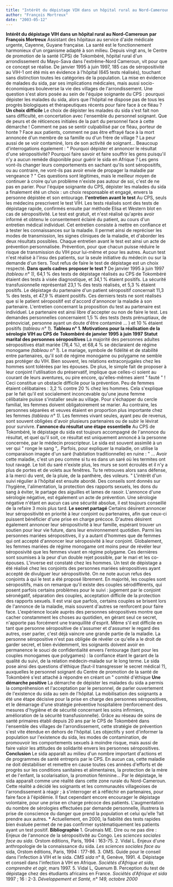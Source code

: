```yaml
---
title: "Intérêt du dépistage VIH dans un hôpital rural au Nord-Cameroun"
author: "François Mortreux"
date: "2003-05-12"
---
```


**Intérêt du dépistage VIH dans un hôpital rural au Nord-Cameroun** **par François Mortreux** Assistant des hôpitaux au service d'aide médicale urgente, Cayenne, Guyane française. La santé est le fonctionnement harmonieux d'un organisme adapté à son milieu. Depuis vingt ans, le Centre de promotion de la santé (CPS) de Tokombéré, hôpital rural d'un arrondissement du Mayo-Sava dans l'extrême-Nord Cameroun, vit pour que ce concept se réalise. De janvier 1995 à juin 1997, 185 cas de séropositivité au VIH-1 ont été mis en évidence à l'hôpital (645 tests réalisés), touchant sans distinction toutes les catégories de la population. La mise en évidence de malades du sida, par ses implications médicales, mais aussi socio-économiques bouleverse la vie des villages de l'arrondissement. Une question s'est alors posée au sein de l'équipe soignante du CPS : pourquoi dépister les malades du sida, alors que l'hôpital ne dispose pas de tous les progrès biologiques et thérapeutiques récents pour faire face à ce fléau ? **Un choix difficile** Le choix de dépister les malades du sida s'est fait non sans difficulté, en concertation avec l'ensemble du personnel soignant. Que de peurs et de réticences initiales de la part du personnel face à cette démarche ! Comment ne pas se sentir culpabilisé par ce fléau, porteur de honte ? Face aux patients, comment ne pas être effrayé face à la mort annoncée d'un membre de sa famille ou d'un frère de village ? La peur aussi de se voir contaminé, lors de son activité de soignant... Beaucoup d'interrogations également : " Pourquoi dépister et annoncer le résultat d'une séropositivité? Pourquoi faire savoir et faire souffrir les gens puisqu'il n'y a aucun remède disponible pour guérir le sida en Afrique ? Les gens vont-ils changer leurs comportements en sachant qu'ils sont séropositifs, ou au contraire, ne vont-ils pas avoir envie de propager la maladie par vengeance ? " Ces questions sont légitimes, mais le meilleur moyen de continuer à croire qu'un problème n'existe pas autour de soi, c'est de ne pas en parier. Pour l'équipe soignante du CPS, dépister les malades du sida a finalement été un choix : un choix responsable et engagé, envers la personne dépistée et son entourage. **I'entretien avant le test** Au CPS, seuls les médecins prescrivent le test VIH. Les tests réalisés sont des tests de dépistage rapide, confirmés ensuite par méthode Elisa et Western blot en cas de séropositivité. Le test est gratuit, et n'est réalisé qu'après avoir informé et obtenu le consentement éclairé du patient, au cours d'un entretien médical individuel. Cet entretien consiste à mettre en confiance et à tester les connaissances sur la maladie. Il permet ainsi de repréciser les modes de transmission, les signes cliniques de la maladie, et d'aborder les deux résultats possibles. Chaque entretien avant le test est ainsi un acte de prévention personnalisée. Prévention, pour que chacun puisse réduire le risque de transmission du VIH pour lui-même et pour les autres. Aucun test n'est réalisé à l'insu des patients, sur la seule initiative du médecin ou sur la demande d'un tiers. Tout refus de faire le test de dépistage est un choix respecté. **Dans quels cadres** **proposer le test ?** De janvier 1995 à juin 1997 *(tableau n° 1),* 64,1 % des tests de dépistage réalisés au CPS de Tokombéré étaient des tests à visée diagnostique, et 34,1 % étaient positifs. La sécurité transfusionnelle représentait 23,1 % des tests réalisés, et 5,3 % étaient positifs. Le dépistage du partenaire d'un patient séropositif concernait 11,3 % des tests, et 47,9 % étaient positifs. Ces derniers tests ne sont réalisés que si le patient séropositif est d'accord d'annoncer la maladie à son partenaire. L'entretien concernant la proposition du test au partenaire est individuel. Le partenaire est ainsi libre d'accepter ou non de faire le test. Les demandes personnelles concernaient 1,5 % des tests (tests prénuptiaux, de prénoviciat, personne ayant un doute d'être contaminé ... ) et 10 % étaient positifs (*tableau n° 1*). **Tableau n° 1. Motivations pour la réalisation de la sérologie VIH au CPS de** **Tokombéré de janvier 1995 à juin 1997** **Statut marital des personnes séropositives** La majorité des personnes adultes séropositives était mariée (76,4 %), et 68,4 % se déclaraient de régime monogame *(tableau n° 1*). Le mariage, symbole de fidélité et de stabilité entre partenaires, qu'il soit de régime monogame ou polygame ne semble pas protéger du VIH. Bien souvent, les relations extraconjugales chez les hommes sont tolérées par les épouses. De plus, le simple fait de proposer à leur conjoint l'utilisation du préservatif, implique que celles-ci soient au courant de leurs aventures, ou pire encore, qu'elles-mêmes aient " fauté " ! Ceci constitue un obstacle difficile pour la prévention. Peu de femmes étaient célibataires : 3,2 % contre 20 % chez les hommes. Cela s'explique par le fait qu'il est socialement inconcevable qu'une jeune femme célibataire puisse s'installer seule au village. Pour s'échapper du cercle familial, les femmes doivent obligatoirement se marier. Au contraire, les personnes séparées et veuves étaient en proportion plus importante chez les femmes *(tableau n° 1).* Les femmes vivant seules, ayant peu de revenus, sont souvent obligées d'avoir plusieurs partenaires ou de subir le lévirat pour survivre. **I'annonce du résultat une étape essentielle** Au CPS de Tokombéré, le dépistage du sida est toujours accompagné de l'annonce du résultat, et quel qu'il soit, ce résultat est uniquement annoncé à la personne concernée, par le médecin proscripteur. Le sida est souvent assimilé à un ver qui " ronge le sang ",. Parfois, pour expliquer la maladie, on utilise la comparaison imagée d'un saré (habitation traditionnelle) en ruine : " ... Avoir cette maladie, c'est un peu comme si tu es dans un saré où les termites ont tout ravagé. Le toit du saré n'existe plus, les murs se sont écroulés et il n'y a plus de portes et de volets aux fenêtres. Tu te retrouves alors sans défense, à la merci du vent, de la pluie, de la panthère, des voleurs. " L'intérêt d'un suivi régulier à l'hôpital est ensuite abordé. Des conseils sont donnés sur l'hygiène, l'alimentation, la protection des rapports sexuels, les dons du sang à éviter, le partage des aiguilles et lames de rasoir. L'annonce d'une sérologie négative, est également un acte de prévention. Une sérologie négative n'étant en aucun cas une sécurité absolue, il est toujours conseillé de la refaire 3 mois plus tard. **Le secret partagé** Certains désirent annoncer leur séropositivité en priorité à leur conjoint ou partenaires, afin que ceux-ci puissent bénéficier d'une prise en charge précoce. D'autres désirent également annoncer leur séropositivité à leur famille, espérant trouver un soutien pour leur vie future, dans leur environnement quotidien. Parmi les personnes mariées séropositives, il y a autant d'hommes que de femmes qui ont accepté d'annoncer leur séroposivité à leur conjoint. Globalement, les femmes mariées de régime monogame ont moins peur de révéler leur séroposivité que les femmes vivant en régime polygame. Ces dernières sont soumises à la peur d'un double rejet possible, par le mari et les co-épouses. L'inverse est constaté chez les hommes. Un test de dépistage a été réalisé chez les conjoints des personnes mariées séropositives ayant accepté de divulguer leur séropositivité. On ne note aucun refus des conjoints à qui le test a été proposé librement. En majorité, les couples sont séropositifs, mais on remarque qu'il existe des couples sérodifférents, qui posent parfois certains problèmes pour le suivi : jugement par le conjoint séronégatif, séparation des couples, acceptation difficile de la protection des rapports sexuels. Il est vrai que parfois, certains couples se brisent lors de l'annonce de la maladie, mais souvent d'autres se renforcent pour faire face. L'expérience locale auprès des personnes séropositives montre que cacher constamment les choses au quotidien, en gérant seul ce secret, n'apporte pas forcément une tranquillité d'esprit. Même s'il est difficile en tant que personne séropositive de s'assumer et d'assumer le regard des autres, oser parler, c'est déjà vaincre une grande partie de la maladie. La personne séropositive n'est pas obligée de révéler ce qu'elle a le droit de garder secret, et bien évidemment, les soignants doivent avoir en permanence le souci de confidentialité envers l'entourage (tant pour les couples monogames que polygames) : la confiance étant le garant de la qualité du suivi, de la relation médecin-malade sur le long terme. Le sida pose ainsi des questions d'éthique (faut-il transgresser le secret médical ?), auxquelles le personnel soignant du Centre de promotion de la santé de Tokombéré s'est attaché à répondre en créant un " comité d'éthique **Une démarche positive** La démarche de dépister les malades du sida a permis la compréhension et l'acceptation par le personnel, de parler ouvertement de l'existence du sida au sein de l'hôpital. La mobilisation des soignants a été une étape décisive pour la prise en charge des personnes séropositives, et le démarrage d'une stratégie préventive hospitalière (renforcement des mesures d'hygiène et de sécurité concernant les soins infirmiers, amélioration de la sécurité transfusionnelle). Grâce au réseau de soins de santé primaires établi depuis 20 ans par le CPS de Tokombéré dans l'ensemble des villages de l'arrondissement, cette stratégie de prévention s'est vite étendue en dehors de l'hôpital. Les objectifs y sont d'informer la population sur l'existence du sida, les modes de contamination, de promouvoir les comportements sexuels à moindre risque, mais aussi de faire valoir les attitudes de solidarité envers les personnes séropositives. **Conclusion** Le sida apparaît au milieu d'un nombre important d'actions et de programmes de santé entrepris par le CPS. En aucun cas, cette maladie ne doit déstabiliser et remettre en cause toutes ces années d'efforts et de progrès sur les conditions sanitaires et alimentaires, la protection de la mère et de l'enfant, la scolarisation, la promotion féminine... Par le dépistage, le sida apparaît comme une réalité dans cette zone rurale du Nord-Cameroun. Cette réalité a décidé les soignants et les communautés villageoises de l'arrondissement à réagir ; à s'interroger et à réfléchir en partenaires, pour faire face à l'épidémie. Il faut cependant encore encourager le dépistage volontaire, pour une prise en charge précoce des patients. L'augmentation du nombre de sérologies effectuées par demande personnelle, illustrera la prise de conscience du danger que prend la population et celui qu'elle ?ait prendre aux autres. \* Actuellement, en 2000, la fiabilité des tests rapides bien évaluée permet de ne pas confirmer systématiquement les patients ayant un test positif. **Bibliographie** 1. Gruénais ME. Dire ou ne pas dire : Enjeux de l'annonce de la séropositivité au Congo. Les *sciences sociales face au sida.* Orstom éditions, Paris, 1994 : 163-75. 2. Vidal L. Enjeux d'une anthropologie de la connaissance du sida. *Les sciences sociales face* *au* sida, Orstom éditions, Paris, 1994 : 177-86. 3. OMS. Guide pour le conseil dans l'infection à VIH et le sida. *CMS sida* n° 8, Genève, 1991. 4. Dépistage et conseil dans l'infection à VIH en Afrique. *Sociétés d'Afrique et sida, comprendre* *et agir,* mars 1997. 5. Vidal L, Quenum B. Perception du test de dépistage chez des étudiants africains en France. *Sociétés d'Afrique et sida* 1997 ; 16 : 2-3. *Développement et Santé, n° 149, octobre 2000*
